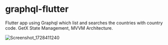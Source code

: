 # graphql-flutter

Flutter app using Graphql which list and searches the countries with country code. GetX State Management, MVVM Architecture.

![Screenshot_1728411240](https://github.com/user-attachments/assets/3867b7d0-339f-430d-b791-51439d5ff99c)


